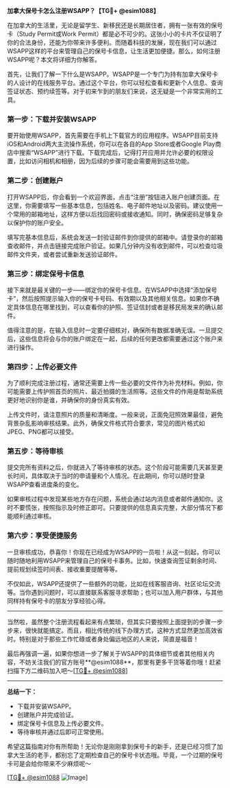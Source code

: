 **加拿大保号卡怎么注册WSAPP？【TG💪+ @esim1088】**

在加拿大的生活里，无论是留学生、新移民还是长期居住者，拥有一张有效的保号卡（Study Permit或Work Permit）都是必不可少的。这张小小的卡片不仅证明了你的合法身份，还能为你带来许多便利。而随着科技的发展，现在我们可以通过WSAPP这样的平台来管理自己的保号卡信息，让生活更加便捷。那么，如何注册WSAPP呢？本文将详细为你解答。

首先，让我们了解一下什么是WSAPP。WSAPP是一个专门为持有加拿大保号卡的人设计的在线服务平台。通过这个平台，你可以轻松查看和更新个人信息、查询签证状态、预约续签等。对于初来乍到的朋友们来说，这无疑是一个非常实用的工具。

### **第一步：下载并安装WSAPP**
要开始使用WSAPP，首先需要在手机上下载官方的应用程序。WSAPP目前支持iOS和Android两大主流操作系统，你可以在各自的App Store或者Google Play商店中搜索“WSAPP”进行下载。下载完成后，记得打开应用并允许必要的权限设置，比如访问相机和相册，因为后续的步骤可能会需要用到这些功能。

### **第二步：创建账户**
打开WSAPP后，你会看到一个欢迎界面，点击“注册”按钮进入账户创建页面。在这里，你需要填写一些基本信息，包括姓名、电子邮件地址以及密码。建议使用一个常用的邮箱地址，这样方便以后找回密码或接收通知。同时，确保密码足够复杂以保护你的账户安全。

填写完基本信息后，系统会发送一封验证邮件到你提供的邮箱中。请登录你的邮箱查收邮件，并点击链接完成账户验证。如果几分钟内没有收到邮件，可以检查垃圾邮件文件夹，或者尝试重新发送验证邮件。

### **第三步：绑定保号卡信息**
接下来就是最关键的一步——绑定你的保号卡信息。在WSAPP中选择“添加保号卡”，然后按照提示输入你的保号卡号码、有效期以及其他相关信息。如果你不确定具体信息在哪里找到，可以查看你的护照、签证信封或者是移民局发来的确认邮件。

值得注意的是，在输入信息时一定要仔细核对，确保所有数据准确无误。一旦提交后，这些信息将会与你的账户绑定在一起，后续的任何更改都需要通过这个账户来进行操作。

### **第四步：上传必要文件**
为了顺利完成注册过程，通常还需要上传一些必要的文件作为补充材料。例如，你可能需要上传护照首页的照片、最近拍摄的生活照等。这些文件的作用是帮助系统更好地识别你是谁，并确保你的身份真实有效。

上传文件时，请注意照片的质量和清晰度。一般来说，正面免冠照效果最佳，避免背景杂乱影响审核结果。此外，确保文件格式符合要求，常见的图片格式如JPEG、PNG都可以接受。

### **第五步：等待审核**
提交完所有资料之后，你就进入了等待审核的状态。这个阶段可能需要几天甚至更长时间，具体取决于当时的申请量和个人情况。在此期间，你可以随时登录WSAPP查看进度条的变化。

如果审核过程中发现某些地方存在问题，系统会通过站内消息或者邮件通知你。这时不要慌张，按照指示及时修正即可。只要提供的信息真实完整，大部分情况下都能顺利通过审核。

### **第六步：享受便捷服务**
一旦审核成功，恭喜你！你现在已经成为WSAPP的一员啦！从这一刻起，你可以随时随地利用WSAPP来管理自己的保号卡事务。比如，快速查询签证剩余时间、提前规划续签时间表、接收重要提醒等等。

不仅如此，WSAPP还提供了一些额外的功能，比如在线客服咨询、社区论坛交流等。当你遇到问题时，可以直接联系客服寻求帮助；也可以加入用户群体，与其他同样持有保号卡的朋友分享经验心得。

---

当然啦，虽然整个注册流程看起来有点繁琐，但其实只要按照上面提到的步骤一步步来，很快就能搞定。而且，相比传统的线下办理方式，这种方式显然更加高效省时。特别是对于那些工作忙碌或者身处偏远地区的人来说，简直是福音！

最后再强调一遍，如果你想进一步了解关于WSAPP的具体细节或者其他相关内容，不妨关注我们的官方账号**@esim1088**，那里有更多干货等着你哦！赶紧扫描下方二维码加入吧～[[TG💪+ @esim1088](https://t.me/s/esim1088)]

---

**总结一下：**
- 下载并安装WSAPP。
- 创建账户并完成验证。
- 绑定保号卡信息及上传必要文件。
- 等待审核并通过后即可正常使用。

希望这篇指南对你有所帮助！无论你是刚刚拿到保号卡的新手，还是已经习惯了加拿大生活的老手，都别忘了定期检查自己的保号卡状态哦。毕竟，一个过期的保号卡可是会给你带来不少麻烦呢～

[[TG💪+ @esim1088](https://t.me/s/esim1088) ![Image](https://i.postimg.cc/4NQfJmqS/Snipaste-2025-05-13-00-14-12.png)]